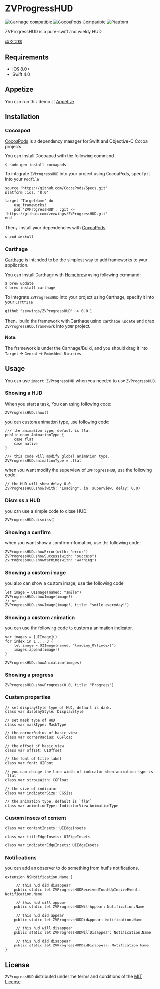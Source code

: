# ZVProgressHUD
![Carthage compatible](https://img.shields.io/badge/Carthage-compatible-4BC51D.svg?style=flat)[](https://github.com/Carthage/Carthage)
![CocoaPods Compatible](https://img.shields.io/badge/pod-1.0.0-4BC51D.svg?style=flat)[](https://cocoapods.org)
![Platform](https://img.shields.io/badge/platform-ios-9F9F9F.svg)[](http://cocoadocs.org/docsets/Alamofire)


ZVProgressHUD is a pure-swift and wieldy HUD.

[中文文档](https://github.com/zevwings/ZVProgressHUD/blob/master/README_CN.md)

## Requirements

- iOS 8.0+ 
- Swift 4.0

## Appetize
You can run this demo at [Appetize](https://appetize.io/embed/39txw9h5d7mrkckm6f9vp9mn2r?device=iphone5s&scale=100&autoplay=false&orientation=portrait&deviceColor=white)


## Installation
### Cocoapod
[CocoaPods](https://cocoapods.org) is a dependency manager for Swift and Objective-C Cocoa projects.

You can install Cocoapod with the following command

```
$ sudo gem install cocoapods
```
To integrate `ZVProgressHUD` into your project using CocoaPods, specify it into your `Podfile`

```
source 'https://github.com/CocoaPods/Specs.git'
platform :ios, '8.0'

target 'TargetName' do
    use_frameworks!
    pod 'ZVProgressHUD', :git => 'https://github.com/zevwings/ZVProgressHUD.git'
end
```

Then，install your dependencies with [CocoaPods](https://cocoapods.org).

```
$ pod install
```
### Carthage 

[Carthage](https://github.com/Carthage/Carthage) is intended to be the simplest way to add frameworks to your application.

You can install Carthage with [Homebrew](https://brew.sh) using following command:

```
$ brew update
$ brew install carthage
```

To integrate `ZVProgressHUD` into your project using Carthage, specify it into your `Cartfile`

```
github "zevwings/ZVProgressHUD" ~> 0.0.1
```

Then，build the framework with Carthage
using `carthage update` and drag `ZVProgressHUD.framework` into your project.

#### Note:
The framework is under the Carthage/Build, and you should drag it into  `Target` -> `Genral` -> `Embedded Binaries`

## Usage
You can use `import ZVProgressHUD` when you needed to use `ZVProgressHUD`.

### Showing a HUD
When you start a task, You can using following code:

```
ZVProgressHUD.show()
```

you can custom animation type, use following code:

```
/// the animation type, default is flat
public enum AnimationType {
	case flat		
	case native	
}

/// this code will modify global animation type.
ZVProgressHUD.animationType = .flat
```

when you want modify the superview of `ZVProgressHUD`, use the following code:

```
// the HUD will show delay 0.0
ZVProgressHUD.show(with: "Loading", in: superview, delay: 0.0)
```

### Dismiss a HUD
you can use a simple code to close HUD.

```
ZVProgressHUD.dismiss()
```

### Showing a confirm
when you want show a comfirm infomation, use the following code:

```
ZVProgressHUD.showError(with: "error")
ZVProgressHUD.showSuccess(with: "success")
ZVProgressHUD.showWarning(with: "warning")
```

### Showing a custom image 
you also can show a custom image, use the following code:

```
let image = UIImage(named: "smile")
ZVProgressHUD.showImage(image!)
// or
ZVProgressHUD.showImage(image!, title: "smile everyday!")
```

### Showing a custom animation
you can use the following code to custom a animation indicator.

```
var images = [UIImage]()
for index in 1 ... 3 {
    let image = UIImage(named: "loading_0\(index)")
    images.append(image!)
}

ZVProgressHUD.showAnimation(images)
```

### Showing a progress

```
ZVProgressHUD.showProgress(0.0, title: "Progress")
```

### Custom properties

```
// set displayStyle type of HUD, default is dark.
class var displayStyle: DisplayStyle 

// set mask type of HUD
class var maskType: MaskType 

// the cornerRadius of basic view   
class var cornerRadius: CGFloat 

// the offset of basic view
class var offset: UIOffset 

// the font of title label
class var font: UIFont 

// you can change the line width of indicator when animation type is `flat`
class var strokeWith: CGFloat 

// the size of indicator
class var indicatorSize: CGSize 

// the animation type, default is `flat`
class var animationType: IndicatorView.AnimationType 

```

### Custom Insets of content

```
class var contentInsets: UIEdgeInsets 

class var titleEdgeInsets: UIEdgeInsets 

class var indicatorEdgeInsets: UIEdgeInsets 
```

### Notifications

you can add an observer to do something from hud's notifications.

```
extension NSNotification.Name {
	
	 // this hud did disappear
    public static let ZVProgressHUDReceivedTouchUpInsideEvent: Notification.Name

	 // this hud will appear
    public static let ZVProgressHUDWillAppear: Notification.Name

	 // this hud did appear
    public static let ZVProgressHUDDidAppear: Notification.Name

	 // this hud will disappear
    public static let ZVProgressHUDWillDisappear: Notification.Name

	 // this hud did disappear
    public static let ZVProgressHUDDidDisappear: Notification.Name
}
```

## License
`ZVProgressHUD` distributed under the terms and conditions of the [MIT License](https://github.com/zevwings/ZVProgressHUD/blob/master/LICENSE)



